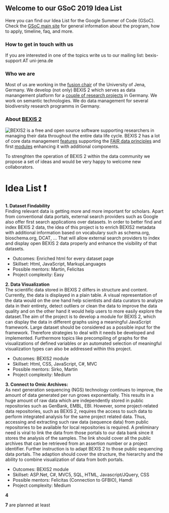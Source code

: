 ## Welcome to our GSoC 2019 Idea List
Here you can find our Idea List for the Google Summer of Code (GSoC). Check the [GSoC main site](http://code.google.com/soc) for general information about the program, how to apply, timeline, faq, and more. 

### How to get in touch with us
If you are interested in one of the topics write us to our mailing list: bexis-support AT uni-jena.de

### Who we are
Most of us are working in the [fusion chair](http://fusion.cs.uni-jena.de/fusion/) of the University of Jena, Germany. We develop (not only) BEXIS 2 which serves as data manangement platform for a [couple of research projects](http://bexis2.uni-jena.de/community/partners-instances/) in Germany. We work on semantic technologies. We do data management for several biodiversity research programms in Germany.

### About [BEXIS 2](http://bexis2.uni-jena.de/)
![BEXIS2](http://bexis2.uni-jena.de/wp-content/themes/theme-BexisTheme/images/logo.jpg) is a free and open source software supporting researchers in managing their data throughout the entire data life cycle. BEXIS 2 has a lot of core data management [features](http://bexis2.uni-jena.de/bexis2-software/features/) supporting the [FAIR data principles](https://www.go-fair.org/fair-principles/) and first [modules](https://github.com/bexis) enhancing it with additional components.

To strenghten the operation of BEXIS 2 within the data community we propose a set of ideas and would be very happy to welcome new collaborators. 

# Idea List :heavy_exclamation_mark:
**1. Dataset Findability**  
Finding relevant data is getting more and more important for scholars. Apart from conventional data portals, external search providers such as Google also offer first search applications over datasets. In order to better find and index BEXIS 2 data, the idea of this project is to enrich BEXIS2 metadata with additional information based on vocabulary such as schema.org, bioschema.org, DCAT, … That will allow external search providers to index and display open BEXIS 2 data properly and enhance the visibility of that datasets.  
- Outcomes: Enriched html for every dataset page
- Skillset: Html, JavaScript, MarkupLanguages
- Possible mentors: Martin, Felicitas
- Project complexity: Easy

**2.	Data Visualization**  
The scientific data stored in BEXIS 2 differs in structure and content. Currently, the data is displayed in a plain table. A visual representation of the data would on the one hand help scientists and data curators to analyze data in their entirety, detect outliers or clean the data to improve the data quality and on the other hand it would help users to more easily explore the dataset.The aim of the project is to develop a module for BEXIS 2, which can display the data in different graphs using a meaningful JavaScript framework. Large dataset should be considered as a possible input for the framework. Therefore strategies to deal with it needs be developed and implemented. Furthermore topics like precompiling of graphs for the visualizations of defined variables or an automated selection of meaningful visualization types can also be addressed within this project.  
- Outcomes: BEXIS2 module
- Skillset: Html, CSS, JavaScript, C#, MVC
- Possible mentors: Sirko, Martin
- Project complexity: Medium

**3.	Connect to Omic Archives:**  
As next generation sequencing (NGS) technology continues to improve, the amount of data generated per run grows exponentially. This results in a huge amount of raw data which are independently stored in public repositories such as GenBank, EMBL, EBI. However, some project-related data repositories, such as BEXIS 2, requires the access to such data to perform integrated analysis for the same project related data. Thus, accessing and extracting such raw data (sequence data) from public repositories to be available for local repositories is required. A preliminary need is viral to link the data from those portals to our data bank since it stores the analysis of the samples. The link should cover all the public archives that can be retrieved from an assertion number or a project identifier.  Further instruction is to adapt BEXIS 2 to those public sequencing data portals. The adaption should cover the structure, the hierarchy and the ability to combine visualization of data from both portals.  
- Outcomes: BEXIS2 module
- Skillset: ASP.Net, C#, MVC5, SQL, HTML, Javascript/JQuery, CSS
- Possible mentors: Felicitas (Connection to GFBIO), Hamdi
- Project complexity: Medium

**4**

**7** are planned at least






